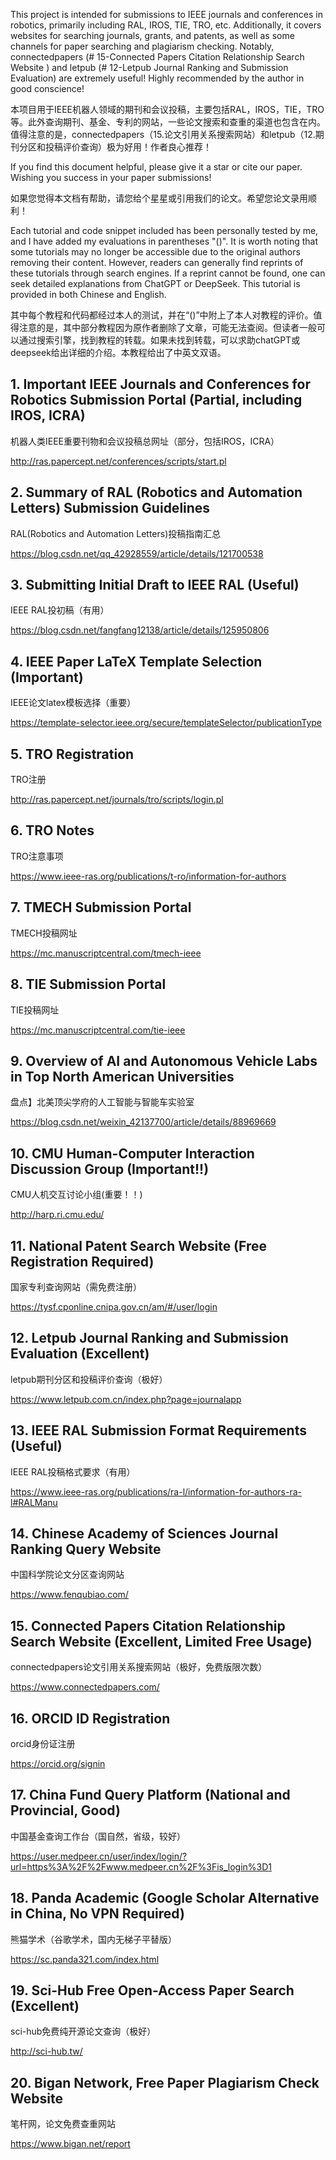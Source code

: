 This project is intended for submissions to IEEE journals and conferences in robotics, primarily including RAL, IROS, TIE, TRO, etc. Additionally, it covers websites for searching journals, grants, and patents, as well as some channels for paper searching and plagiarism checking. Notably, connectedpapers (# 15-Connected Papers Citation Relationship Search Website ) and letpub (# 12-Letpub Journal Ranking and Submission Evaluation) are extremely useful! Highly recommended by the author in good conscience!

本项目用于IEEE机器人领域的期刊和会议投稿，主要包括RAL，IROS，TIE，TRO等。此外查询期刊、基金、专利的网站，一些论文搜索和查重的渠道也包含在内。值得注意的是，connectedpapers（15.论文引用关系搜索网站）和letpub（12.期刊分区和投稿评价查询）极为好用！作者良心推荐！


If you find this document helpful, please give it a star or cite our paper. Wishing you success in your paper submissions!

如果您觉得本文档有帮助，请您给个星星或引用我们的论文。希望您论文录用顺利！

Each tutorial and code snippet included has been personally tested by me, and I have added my evaluations in parentheses "()". It is worth noting that some tutorials may no longer be accessible due to the original authors removing their content. However, readers can generally find reprints of these tutorials through search engines. If a reprint cannot be found, one can seek detailed explanations from ChatGPT or DeepSeek. This tutorial is provided in both Chinese and English.

其中每个教程和代码都经过本人的测试，并在“()”中附上了本人对教程的评价。值得注意的是，其中部分教程因为原作者删除了文章，可能无法查阅。但读者一般可以通过搜索引擎，找到教程的转载。如果未找到转载，可以求助chatGPT或deepseek给出详细的介绍。本教程给出了中英文双语。

## 1. Important IEEE Journals and Conferences for Robotics Submission Portal (Partial, including IROS, ICRA)

机器人类IEEE重要刊物和会议投稿总网址（部分，包括IROS，ICRA）

http://ras.papercept.net/conferences/scripts/start.pl

## 2. Summary of RAL (Robotics and Automation Letters) Submission Guidelines

RAL(Robotics and Automation Letters)投稿指南汇总

https://blog.csdn.net/qq_42928559/article/details/121700538

## 3. Submitting Initial Draft to IEEE RAL (Useful)

IEEE RAL投初稿（有用）

https://blog.csdn.net/fangfang12138/article/details/125950806

## 4. IEEE Paper LaTeX Template Selection (Important)

IEEE论文latex模板选择（重要）

https://template-selector.ieee.org/secure/templateSelector/publicationType

## 5. TRO Registration

TRO注册

http://ras.papercept.net/journals/tro/scripts/login.pl

## 6. TRO Notes

TRO注意事项

https://www.ieee-ras.org/publications/t-ro/information-for-authors

## 7. TMECH Submission Portal

TMECH投稿网址

https://mc.manuscriptcentral.com/tmech-ieee

## 8. TIE Submission Portal

TIE投稿网址

https://mc.manuscriptcentral.com/tie-ieee


## 9. Overview of AI and Autonomous Vehicle Labs in Top North American Universities

盘点】北美顶尖学府的人工智能与智能车实验室

https://blog.csdn.net/weixin_42137700/article/details/88969669

## 10. CMU Human-Computer Interaction Discussion Group (Important!!)

CMU人机交互讨论小组(重要！！)

http://harp.ri.cmu.edu/

## 11. National Patent Search Website (Free Registration Required)

国家专利查询网站（需免费注册）

https://tysf.cponline.cnipa.gov.cn/am/#/user/login

## 12. Letpub Journal Ranking and Submission Evaluation (Excellent)

letpub期刊分区和投稿评价查询（极好）

https://www.letpub.com.cn/index.php?page=journalapp

## 13. IEEE RAL Submission Format Requirements (Useful)

IEEE RAL投稿格式要求（有用）

https://www.ieee-ras.org/publications/ra-l/information-for-authors-ra-l#RALManu

## 14. Chinese Academy of Sciences Journal Ranking Query Website

中国科学院论文分区查询网站

https://www.fenqubiao.com/

## 15. Connected Papers Citation Relationship Search Website (Excellent, Limited Free Usage)

connectedpapers论文引用关系搜索网站（极好，免费版限次数）

https://www.connectedpapers.com/

## 16. ORCID ID Registration

orcid身份证注册

https://orcid.org/signin

## 17. China Fund Query Platform (National and Provincial, Good)

中国基金查询工作台（国自然，省级，较好）

https://user.medpeer.cn/user/index/login/?url=https%3A%2F%2Fwww.medpeer.cn%2F%3Fis_login%3D1

## 18. Panda Academic (Google Scholar Alternative in China, No VPN Required)

熊猫学术（谷歌学术，国内无梯子平替版）

https://sc.panda321.com/index.html

## 19. Sci-Hub Free Open-Access Paper Search (Excellent)

sci-hub免费纯开源论文查询（极好）

http://sci-hub.tw/

## 20. Bigan Network, Free Paper Plagiarism Check Website

笔杆网，论文免费查重网站

https://www.bigan.net/report
